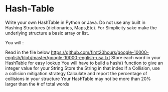 # Hash-Table

Write your own HashTable in Python or Java. Do not use any built in Hashing Structures (dictionaries, Maps,Etc). For Simplicity sake make the underlying structure a basic array or list.
 

You will :

Read in the file below
https://github.com/first20hours/google-10000-english/blob/master/google-10000-english-usa.txt
Store each word in your HashTable for easy lookup
You will have to build a hash() function to give an integer value for your String
Store the String in that index
If a Collision, use a collision mitigation strategy
Calculate and report the percentage of collisions in your structure
Your HashTable may not be more than 20% larger than the # of total words
